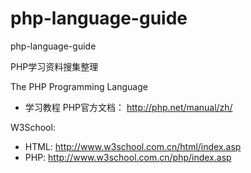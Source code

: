 # php-language-guide
php-language-guide

PHP学习资料搜集整理

The PHP Programming Language

- 学习教程
PHP官方文档： http://php.net/manual/zh/


W3School:
- HTML: http://www.w3school.com.cn/html/index.asp
- PHP:  http://www.w3school.com.cn/php/index.asp
